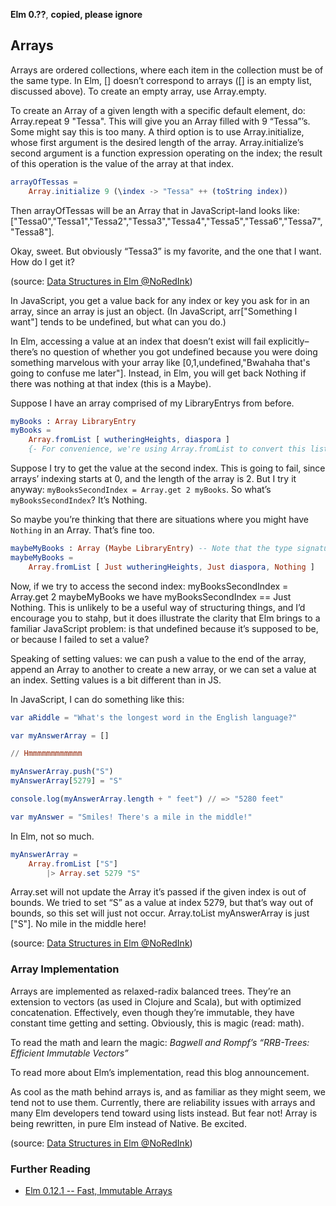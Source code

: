 **Elm 0.??**, **copied, please ignore** 

## Arrays

Arrays are ordered collections, where each item in the collection must be of the same type. In Elm, [] doesn’t correspond to arrays ([] is an empty list, discussed above). To create an empty array, use Array.empty.

To create an Array of a given length with a specific default element, do: Array.repeat 9 "Tessa". This will give you an Array filled with 9 “Tessa”’s. Some might say this is too many. A third option is to use Array.initialize, whose first argument is the desired length of the array. Array.initialize’s second argument is a function expression operating on the index; the result of this operation is the value of the array at that index.

```elm
arrayOfTessas =
    Array.initialize 9 (\index -> "Tessa" ++ (toString index))
```

Then arrayOfTessas will be an Array that in JavaScript-land looks like: ["Tessa0","Tessa1","Tessa2","Tessa3","Tessa4","Tessa5","Tessa6","Tessa7","Tessa8"].

Okay, sweet. But obviously “Tessa3” is my favorite, and the one that I want. How do I get it?

(source: [Data Structures in Elm @NoRedInk](http://tech.noredink.com/post/140646140878/data-structures-in-elm))

In JavaScript, you get a value back for any index or key you ask for in an array, since an array is just an object. (In JavaScript, arr["Something I want"] tends to be undefined, but what can you do.)

In Elm, accessing a value at an index that doesn’t exist will fail explicitly–there’s no question of whether you got undefined because you were doing something marvelous with your array like [0,1,undefined,"Bwahaha that's going to confuse me later"]. Instead, in Elm, you will get back Nothing if there was nothing at that index (this is a Maybe).

Suppose I have an array comprised of my LibraryEntrys from before.

```elm
myBooks : Array LibraryEntry
myBooks =
    Array.fromList [ wutheringHeights, diaspora ]
    {- For convenience, we're using Array.fromList to convert this list of library entries into an array. -}
```

Suppose I try to get the value at the second index. This is going to fail, since arrays’ indexing starts at 0, and the length of the array is 2. But I try it anyway: `myBooksSecondIndex = Array.get 2 myBooks`. So what’s `myBooksSecondIndex`? It’s Nothing.

So maybe you’re thinking that there are situations where you might have `Nothing` in an Array. That’s fine too.

```elm
maybeMyBooks : Array (Maybe LibraryEntry) -- Note that the type signature indicates that the elements are Maybes
maybeMyBooks =
    Array.fromList [ Just wutheringHeights, Just diaspora, Nothing ]
```

Now, if we try to access the second index: myBooksSecondIndex = Array.get 2 maybeMyBooks we have myBooksSecondIndex == Just Nothing. This is unlikely to be a useful way of structuring things, and I’d encourage you to stahp, but it does illustrate the clarity that Elm brings to a familiar JavaScript problem: is that undefined because it’s supposed to be, or because I failed to set a value?

Speaking of setting values: we can push a value to the end of the array, append an Array to another to create a new array, or we can set a value at an index. Setting values is a bit different than in JS.

In JavaScript, I can do something like this:

```elm
var aRiddle = "What's the longest word in the English language?"

var myAnswerArray = []

// Hmmmmmmmmmmmm

myAnswerArray.push("S")
myAnswerArray[5279] = "S"

console.log(myAnswerArray.length + " feet") // => "5280 feet"

var myAnswer = "Smiles! There's a mile in the middle!"
```

In Elm, not so much.

```elm
myAnswerArray =
    Array.fromList ["S"]
        |> Array.set 5279 "S"
```

Array.set will not update the Array it’s passed if the given index is out of bounds. We tried to set “S” as a value at index 5279, but that’s way out of bounds, so this set will just not occur. Array.toList myAnswerArray is just ["S"]. No mile in the middle here!

(source: [Data Structures in Elm @NoRedInk](http://tech.noredink.com/post/140646140878/data-structures-in-elm))

### Array Implementation

Arrays are implemented as relaxed-radix balanced trees. They’re an extension to vectors (as used in Clojure and Scala), but with optimized concatenation. Effectively, even though they’re immutable, they have constant time getting and setting. Obviously, this is magic (read: math). 

To read the math and learn the magic: _Bagwell and Rompf’s “RRB-Trees: Efficient Immutable Vectors”_

To read more about Elm’s implementation, read this blog announcement.

As cool as the math behind arrays is, and as familiar as they might seem, we tend not to use them. Currently, there are reliability issues with arrays and many Elm developers tend toward using lists instead. But fear not! Array is being rewritten, in pure Elm instead of Native. Be excited.

(source: [Data Structures in Elm @NoRedInk](http://tech.noredink.com/post/140646140878/data-structures-in-elm))

### Further Reading

* [Elm 0.12.1 -- Fast, Immutable Arrays](http://elm-lang.org/blog/announce/0.12.1)
